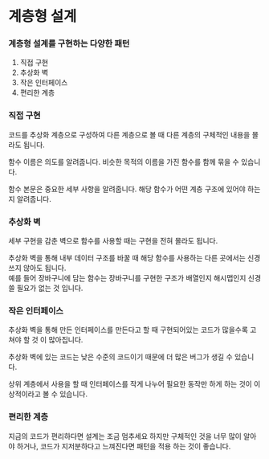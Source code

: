 # 계층형 설계

### 계층형 설계를 구현하는 다양한 패턴

1. 직접 구현
2. 추상화 벽
3. 작은 인터페이스
4. 편리한 계층

### 직접 구현

코드를 추상화 계층으로 구성하여 다른 계층으로 볼 때 다른 계층의 구체적인 내용을 몰라도 됩니다.

함수 이름은 의도를 알려줍니다. 비슷한 목적의 이름을 가진 함수를 함께 묶을 수 있습니다.

함수 본문은 중요한 세부 사항을 알려줍니다. 해당 함수가 어떤 계층 구조에 있어야 하는지 알려줍니다.



### 추상화 벽

세부 구현을 감춘 벽으로 함수를 사용할 때는 구현을 전혀 몰라도 됩니다.

추상화 벽을 통해 내부 데이터 구조를 바꿀 때 해당 함수를 사용하는 다른 곳에서는 신경쓰지 않아도 됩니다. \
예를 들어 장바구니에 담는 함수는 장바구니를 구현한 구조가 배열인지 해시맵인지 신경  쓸 필요가 없는  것 입니다.&#x20;



### 작은 인터페이스

추상화 벽을 통해 만든 인터페이스를 만든다고 할 때 구현되어있는 코드가 많을수록 고쳐야 할 것 이 많아집니다.

추상화 벽에 있는 코드는 낮은 수준의 코드이기 때문에 더 많은 버그가 생길 수 있습니다.

상위 계층에서 사용을 할 때 인터페이스를 작게 나누어 필요한 동작만 하게 하는 것이 이상적이라고 볼 수 있습니다.



### 편리한 계층

지금의 코드가 편리하다면 설계는 조금 멈추세요 하지만 구체적인  것을 너무 많이 알아야 하거나, 코드가 지저분하다고 느껴진다면 패턴을 적용 하는  것이 좋습니다.



